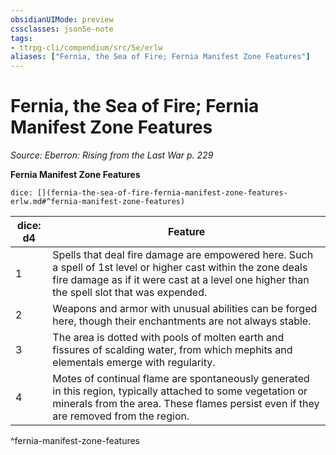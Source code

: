 ```yaml
---
obsidianUIMode: preview
cssclasses: json5e-note
tags:
- ttrpg-cli/compendium/src/5e/erlw
aliases: ["Fernia, the Sea of Fire; Fernia Manifest Zone Features"]
---
```

# Fernia, the Sea of Fire; Fernia Manifest Zone Features
*Source: Eberron: Rising from the Last War p. 229* 

**Fernia Manifest Zone Features**

`dice: [](fernia-the-sea-of-fire-fernia-manifest-zone-features-erlw.md#^fernia-manifest-zone-features)`

| dice: d4 | Feature |
|----------|---------|
| 1 | Spells that deal fire damage are empowered here. Such a spell of 1st level or higher cast within the zone deals fire damage as if it were cast at a level one higher than the spell slot that was expended. |
| 2 | Weapons and armor with unusual abilities can be forged here, though their enchantments are not always stable. |
| 3 | The area is dotted with pools of molten earth and fissures of scalding water, from which mephits and elementals emerge with regularity. |
| 4 | Motes of continual flame are spontaneously generated in this region, typically attached to some vegetation or minerals from the area. These flames persist even if they are removed from the region. |
^fernia-manifest-zone-features